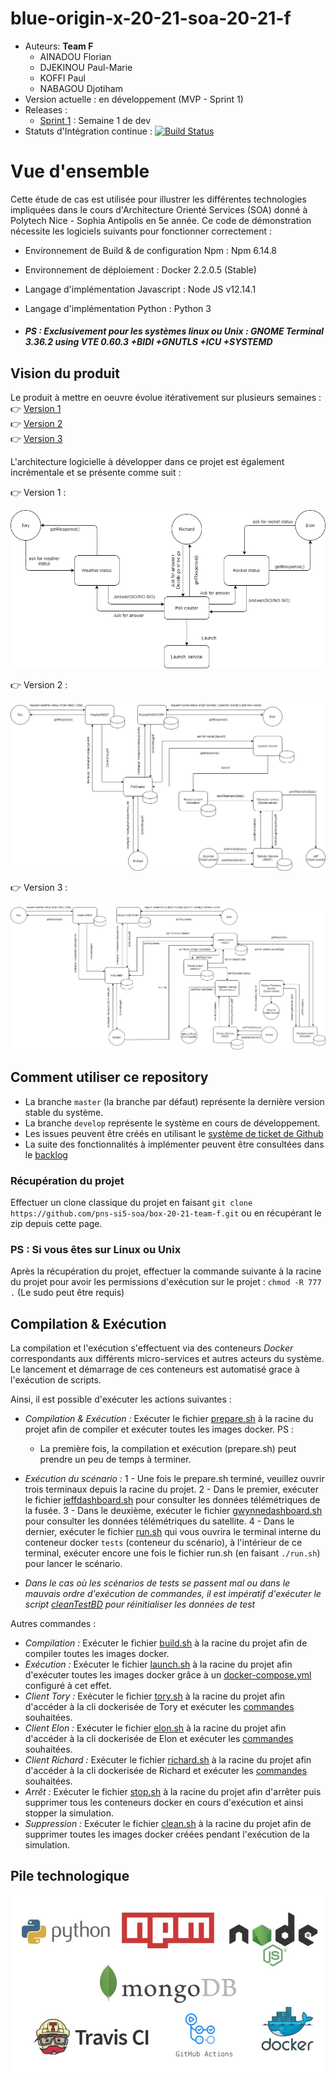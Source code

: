 # blue-origin-x-20-21-soa-20-21-f
* Auteurs: **Team F**
    * AINADOU Florian
    * DJEKINOU Paul-Marie
    * KOFFI Paul
    * NABAGOU Djotiham
* Version actuelle : en développement (MVP - Sprint 1)
* Releases :
    * [Sprint 1](https://github.com/pns-si5-soa/box-20-21-team-f/releases/tag/sprint1) : Semaine 1 de dev
* Statuts d'Intégration continue : [![Build Status](https://travis-ci.com/pns-si5-soa/box-20-21-team-f.svg?token=A689phqWFprpuzVyuqDk&branch=master)](https://travis-ci.com/pns-si5-soa/box-20-21-team-f)
  
# Vue d'ensemble
 Cette étude de cas est utilisée pour illustrer les différentes technologies impliquées dans le cours d'Architecture Orienté Services (SOA) donné à Polytech Nice - Sophia Antipolis en 5e année. Ce code de démonstration nécessite les logiciels suivants pour fonctionner correctement :
 
   * Environnement de Build & de configuration Npm : Npm 6.14.8        
   * Environnement de déploiement : Docker 2.2.0.5 (Stable)
   * Langage d'implémentation Javascript : Node JS v12.14.1
   * Langage d'implémentation Python : Python 3
   
   * ##### PS : Exclusivement pour les systèmes linux ou Unix : GNOME Terminal 3.36.2 using VTE 0.60.3 +BIDI +GNUTLS +ICU +SYSTEMD
   
  ## Vision du produit
  Le produit à mettre en oeuvre évolue itérativement sur plusieurs semaines :   
   👉 [Version 1](./docs/scope_1.pdf)   
   👉 [Version 2](./docs/scope_2.pdf)   
   👉 [Version 3](./docs/scope_3.pdf) 
    
  L'architecture logicielle à développer dans ce projet est également incrémentale et se présente comme suit :
  
  👉 Version 1 :
  <p align="center">
      <img src="./docs/archi_scope_1.png"/>
  </p>
  
  👉 Version 2 :
    <p align="center">
        <img src="./docs/archi_scope_2.png"/>
    </p>
  
  👉 Version 3 :
    <p align="center">
        <img src="./docs/archi_scope_3.png"/>
    </p>
  
  ## Comment utiliser ce repository
  * La branche `master` (la branche par défaut) représente la dernière version stable du système.
  * La branche `develop` représente le système en cours de développement.
  * Les issues peuvent être créés en utilisant le [système de ticket de Github](https://github.com/pns-si5-soa/blue-origin-x-20-21-soa-20-21-f/issues)
  * La suite des fonctionnalités à implémenter peuvent être consultées dans le [backlog](https://github.com/pns-si5-soa/blue-origin-x-20-21-soa-20-21-f/milestone/2)
  
  ### Récupération du projet
  Effectuer un clone classique du projet en faisant ```git clone https://github.com/pns-si5-soa/box-20-21-team-f.git``` ou en récupérant le zip depuis cette page.
  
  ### PS : Si vous êtes sur Linux ou Unix
  Après la récupération du projet, effectuer la commande suivante à la racine du projet pour avoir les permissions d'exécution sur le projet :
  `chmod -R 777 .`
  (Le sudo peut être requis)
  
  ## Compilation & Exécution  
  La compilation et l'exécution s'effectuent via des conteneurs *Docker* correspondants aux différents micro-services et autres acteurs du système.
  Le lancement et démarrage de ces conteneurs est automatisé grace à l'exécution de scripts.
  
  Ainsi, il est possible d'exécuter les actions suivantes : 
     
  - *Compilation & Exécution :* Exécuter le fichier [prepare.sh](./prepare.sh) à la racine du projet afin de compiler et exécuter toutes les images docker.
  PS : 
    - La première fois, la compilation et exécution (prepare.sh) peut prendre un peu de temps à terminer.
  - *Exécution du scénario :*
  1 - Une fois le prepare.sh terminé, veuillez ouvrir trois terminaux depuis la racine du projet.
  2 - Dans le premier, exécuter le fichier [jeffdashboard.sh](./jeffdashboard.sh) pour consulter les données télémétriques de la fusée.
  3 - Dans le deuxième, exécuter le fichier [gwynnedashboard.sh](./gwynnedashboard.sh) pour consulter les données télémétriques du satellite.
  4 - Dans le dernier, exécuter le fichier [run.sh](./run.sh) qui vous ouvrira le terminal interne du conteneur docker `tests` (conteneur du scénario), à l'intérieur de ce terminal, exécuter encore une fois le fichier run.sh (en faisant `./run.sh`) pour lancer le scénario.
  
  - *Dans le cas où les scénarios de tests se passent mal ou dans le mauvais ordre d'exécution de commandes, il est impératif d'exécuter le script [cleanTestBD](./tests/features/steps/utils/cleanTestBD.py) pour réinitialiser les données de test*
  
  Autres commandes :
  - *Compilation :* Exécuter le fichier [build.sh](./build.sh) à la racine du projet afin de compiler toutes les images docker.
  - *Exécution :* Exécuter le fichier [launch.sh](./launch.sh) à la racine du projet afin d'exécuter toutes les images docker grâce à un [docker-compose.yml](./docker/docker-compose.yml) configuré à cet effet.
  - *Client Tory :* Exécuter le fichier [tory.sh](./tory.sh) à la racine du projet afin d'accéder à la cli dockerisée de Tory et exécuter les [commandes](./CLIs/tory/README.md) souhaitées.
  - *Client Elon :* Exécuter le fichier [elon.sh](./elon.sh) à la racine du projet afin d'accéder à la cli dockerisée de Elon et exécuter les [commandes](./CLIs/elon/README.md) souhaitées.
  - *Client Richard :* Exécuter le fichier [richard.sh](./richard.sh) à la racine du projet afin d'accéder à la cli dockerisée de Richard et exécuter les [commandes](./CLIs/richard/README.md) souhaitées.
  - *Arrêt :* Exécuter le fichier [stop.sh](./stop.sh) à la racine du projet afin d'arrêter puis supprimer tous les conteneurs docker en cours d'exécution et ainsi stopper la simulation.
  - *Suppression :* Exécuter le fichier [clean.sh](./clean.sh) à la racine du projet afin de supprimer toutes les images docker créées pendant l'exécution de la simulation.

  
  
  ## Pile technologique
  
  <p align="center">
    <img src="./docs/stack.jpg"/>
  </p>
